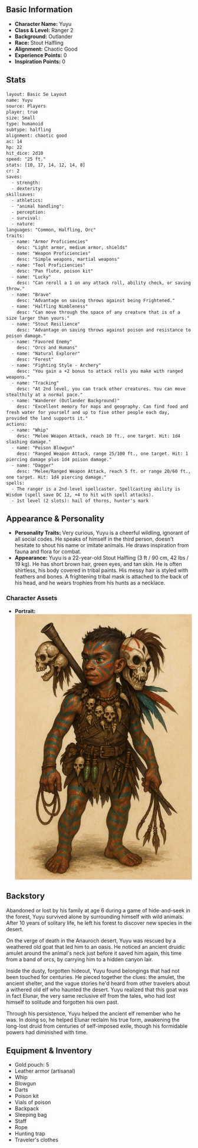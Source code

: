 ## Basic Information

- **Character Name:** Yuyu
- **Class & Level:** Ranger 2
- **Background:** Outlander
- **Race:** Stout Halfling
- **Alignment:** Chaotic Good
- **Experience Points:** 0
- **Inspiration Points:** 0


## Stats

```statblock
layout: Basic 5e Layout
name: Yuyu
source: Players
player: true
size: Small
type: humanoid
subtype: halfling
alignment: chaotic good
ac: 14
hp: 22
hit_dice: 2d10
speed: "25 ft."
stats: [10, 17, 14, 12, 14, 8]
cr: 2
saves:
  - strength: ­
  - dexterity: ­
skillsaves:
  - athletics: ­
  - "animal handling": ­
  - perception: ­
  - survival: ­
  - nature: ­
languages: "Common, Halfling, Orc"
traits:
  - name: "Armor Proficiencies"
    desc: "Light armor, medium armor, shields"
  - name: "Weapon Proficiencies"
    desc: "Simple weapons, martial weapons"
  - name: "Tool Proficiencies"
    desc: "Pan flute, poison kit"
  - name: "Lucky"
    desc: "Can reroll a 1 on any attack roll, ability check, or saving throw."
  - name: "Brave"
    desc: "Advantage on saving throws against being Frightened."
  - name: "Halfling Nimbleness"
    desc: "Can move through the space of any creature that is of a size larger than yours."
  - name: "Stout Resilience"
    desc: "Advantage on saving throws against poison and resistance to poison damage."
  - name: "Favored Enemy"
    desc: "Orcs and Humans"
  - name: "Natural Explorer"
    desc: "Forest"
  - name: "Fighting Style - Archery"
    desc: "You gain a +2 bonus to attack rolls you make with ranged weapons."
  - name: "Tracking"
    desc: "At 2nd level, you can track other creatures. You can move stealthily at a normal pace."
  - name: "Wanderer (Outlander Background)"
    desc: "Excellent memory for maps and geography. Can find food and fresh water for yourself and up to five other people each day, provided the land supports it."
actions:
  - name: "Whip"
    desc: "Melee Weapon Attack, reach 10 ft., one target. Hit: 1d4 slashing damage."
  - name: "Poison Blowgun"
    desc: "Ranged Weapon Attack, range 25/100 ft., one target. Hit: 1 piercing damage plus 1d4 poison damage."
  - name: "Dagger"
    desc: "Melee/Ranged Weapon Attack, reach 5 ft. or range 20/60 ft., one target. Hit: 1d4 piercing damage."
spells:
  - The ranger is a 2nd-level spellcaster. Spellcasting ability is Wisdom (spell save DC 12, +4 to hit with spell attacks).
  - 1st level (2 slots): hail of thorns, hunter's mark
```


## Appearance & Personality

- **Personality Traits:** Very curious, Yuyu is a cheerful wildling, ignorant of all social codes. He speaks of himself in the third person, doesn't hesitate to shout his name or imitate animals. He draws inspiration from fauna and flora for combat.
- **Appearance:** Yuyu is a 22-year-old Stout Halfling (3 ft / 90 cm, 42 lbs / 19 kg). He has short brown hair, green eyes, and tan skin. He is often shirtless, his body covered in tribal paints. His messy hair is styled with feathers and bones. A frightening tribal mask is attached to the back of his head, and he wears trophies from his hunts as a necklace.

### Character Assets
- **Portrait:** ![Yuyu](../Assets/Yuyu.png)

## Backstory
Abandoned or lost by his family at age 6 during a game of hide-and-seek in the forest, Yuyu survived alone by surrounding himself with wild animals. After 10 years of solitary life, he left his forest to discover new species in the desert.

On the verge of death in the Anauroch desert, Yuyu was rescued by a weathered old goat that led him to an oasis. He noticed an ancient druidic amulet around the animal's neck just before it saved him again, this time from a band of orcs, by carrying him to a hidden canyon lair.

Inside the dusty, forgotten hideout, Yuyu found belongings that had not been touched for centuries. He pieced together the clues: the amulet, the ancient shelter, and the vague stories he'd heard from other travelers about a withered old elf who haunted the desert. Yuyu realized that this goat was in fact Elunar, the very same reclusive elf from the tales, who had lost himself to solitude and forgotten his own past.

Through his persistence, Yuyu helped the ancient elf remember who he was. In doing so, he helped Elunar reclaim his true form, awakening the long-lost druid from centuries of self-imposed exile, though his formidable powers had diminished with time.

## Equipment & Inventory
- Gold pouch: 5
- Leather armor (artisanal)
- Whip
- Blowgun
- Darts
- Poison kit
- Vials of poison
- Backpack
- Sleeping bag
- Staff
- Rope
- Hunting trap
- Traveler's clothes
